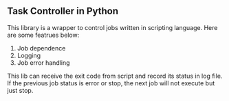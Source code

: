 ## Task Controller in Python
This library is a wrapper to control jobs written in scripting language. Here are some featrues below: 

1. Job dependence
2. Logging
3. Job error handling

This lib can receive the exit code from script and record its status in log file. If the previous job status is error or stop, the next job will not execute but just stop. 
